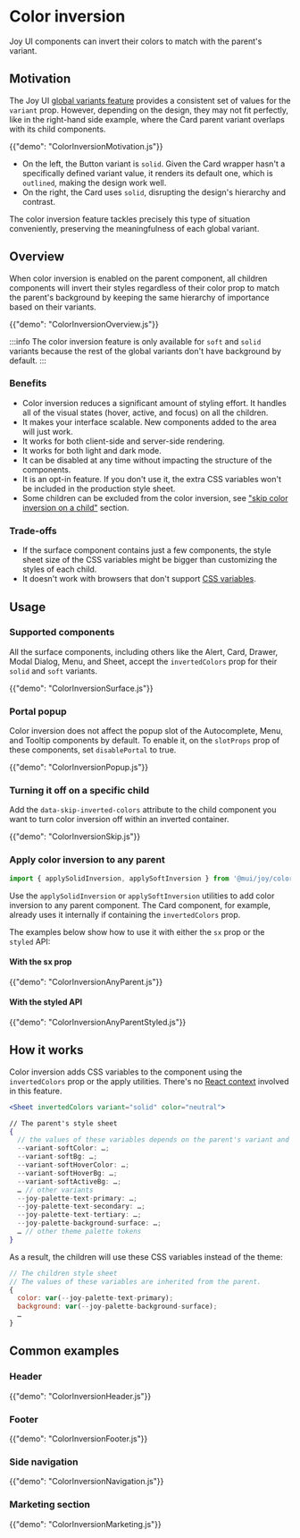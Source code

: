 # Color inversion

<p class="description">Joy UI components can invert their colors to match with the parent's variant.</p>

## Motivation

The Joy UI [global variants feature](/joy-ui/main-features/global-variants/) provides a consistent set of values for the `variant` prop.
However, depending on the design, they may not fit perfectly, like in the right-hand side example, where the Card parent variant overlaps with its child components.

{{"demo": "ColorInversionMotivation.js"}}

- On the left, the Button variant is `solid`. Given the Card wrapper hasn't a specifically defined variant value, it renders its default one, which is `outlined`, making the design work well.
- On the right, the Card uses `solid`, disrupting the design's hierarchy and contrast.

The color inversion feature tackles precisely this type of situation conveniently, preserving the meaningfulness of each global variant.

## Overview

When color inversion is enabled on the parent component, all children components will invert their styles regardless of their color prop to match the parent's background by keeping the same hierarchy of importance based on their variants.

{{"demo": "ColorInversionOverview.js"}}

:::info
The color inversion feature is only available for `soft` and `solid` variants because the rest of the global variants don't have background by default.
:::

### Benefits

- Color inversion reduces a significant amount of styling effort. It handles all of the visual states (hover, active, and focus) on all the children.
- It makes your interface scalable. New components added to the area will just work.
- It works for both client-side and server-side rendering.
- It works for both light and dark mode.
- It can be disabled at any time without impacting the structure of the components.
- It is an opt-in feature. If you don't use it, the extra CSS variables won't be included in the production style sheet.
- Some children can be excluded from the color inversion, see ["skip color inversion on a child"](#skip-color-inversion-on-a-child) section.

### Trade-offs

- If the surface component contains just a few components, the style sheet size of the CSS variables might be bigger than customizing the styles of each child.
- It doesn't work with browsers that don't support [CSS variables](https://caniuse.com/css-variables).

## Usage

### Supported components

All the surface components, including others like the Alert, Card, Drawer, Modal Dialog, Menu, and Sheet, accept the `invertedColors` prop for their `solid` and `soft` variants.

{{"demo": "ColorInversionSurface.js"}}

### Portal popup

Color inversion does not affect the popup slot of the Autocomplete, Menu, and Tooltip components by default.
To enable it, on the `slotProps` prop of these components, set `disablePortal` to true.

{{"demo": "ColorInversionPopup.js"}}

### Turning it off on a specific child

Add the `data-skip-inverted-colors` attribute to the child component you want to turn color inversion off within an inverted container.

{{"demo": "ColorInversionSkip.js"}}

### Apply color inversion to any parent

```js
import { applySolidInversion, applySoftInversion } from '@mui/joy/colorInversion';
```

Use the `applySolidInversion` or `applySoftInversion` utilities to add color inversion to any parent component.
The Card component, for example, already uses it internally if containing the `invertedColors` prop.

The examples below show how to use it with either the `sx` prop or the `styled` API:

#### With the sx prop

{{"demo": "ColorInversionAnyParent.js"}}

#### With the styled API

{{"demo": "ColorInversionAnyParentStyled.js"}}

## How it works

Color inversion adds CSS variables to the component using the `invertedColors` prop or the apply utilities. There's no [React context](https://react.dev/learn/passing-data-deeply-with-context) involved in this feature.

```jsx
<Sheet invertedColors variant="solid" color="neutral">

// The parent's style sheet
{
  // the values of these variables depends on the parent's variant and color.
  --variant-softColor: …;
  --variant-softBg: …;
  --variant-softHoverColor: …;
  --variant-softHoverBg: …;
  --variant-softActiveBg: …;
  … // other variants
  --joy-palette-text-primary: …;
  --joy-palette-text-secondary: …;
  --joy-palette-text-tertiary: …;
  --joy-palette-background-surface: …;
  … // other theme palette tokens
}
```

As a result, the children will use these CSS variables instead of the theme:

```jsx
// The children style sheet
// The values of these variables are inherited from the parent.
{
  color: var(--joy-palette-text-primary);
  background: var(--joy-palette-background-surface);
  …
}
```

## Common examples

### Header

{{"demo": "ColorInversionHeader.js"}}

### Footer

{{"demo": "ColorInversionFooter.js"}}

### Side navigation

{{"demo": "ColorInversionNavigation.js"}}

### Marketing section

{{"demo": "ColorInversionMarketing.js"}}
